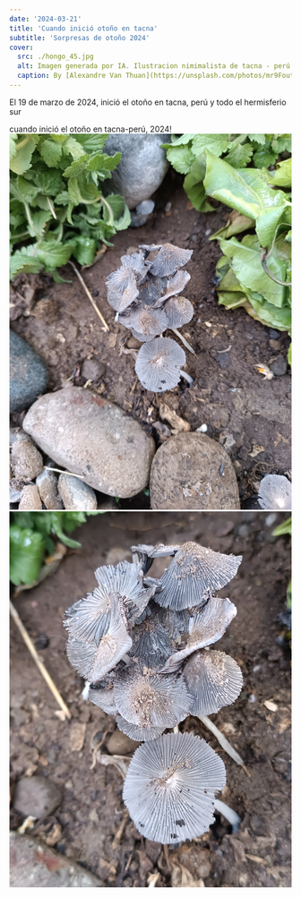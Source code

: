 ```yaml
---
date: '2024-03-21'
title: 'Cuando inició otoño en tacna'
subtitle: 'Sorpresas de otoño 2024'
cover:
  src: ./hongo_45.jpg
  alt: Imagen generada por IA. Ilustracion nimimalista de tacna - perú , con sus arboles y paisajes m.
  caption: By [Alexandre Van Thuan](https://unsplash.com/photos/mr9FouttLGY)
---
```


El 19 de marzo de 2024, inició el otoño en tacna, perú y todo el hermisferio sur


cuando inició el otoño en tacna-perú, 2024!
![](hongo-vista-aerea.jpg)
![](hongo-vista-aerea-zoom.jpg)
